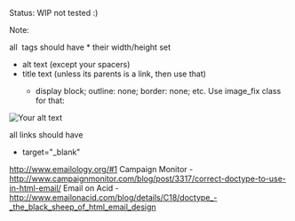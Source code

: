 Status: WIP
not tested :)

Note:

all <img> tags should have 
	* their width/height set
  * alt text (except your spacers)
  * title text (unless its parents is a <a> link, then use that)
	* display block; outline: none; border: none; etc. Use image_fix class for that:
<img class="image_fix" src="full path to image" alt="Your alt text" title="Your title text" width="x" height="x" />

all <a> links should have
  * target="_blank"


http://www.emailology.org/#1
Campaign Monitor - http://www.campaignmonitor.com/blog/post/3317/correct-doctype-to-use-in-html-email/
Email on Acid - http://www.emailonacid.com/blog/details/C18/doctype_-_the_black_sheep_of_html_email_design
